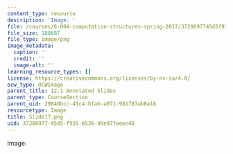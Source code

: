 ```yaml
---
content_type: resource
description: 'Image: '
file: /courses/6-004-computation-structures-spring-2017/3728697745d5f935b536dde97faeec40_Slide17.png
file_size: 180687
file_type: image/png
image_metadata:
  caption: ''
  credit: ''
  image-alt: ''
learning_resource_types: []
license: https://creativecommons.org/licenses/by-nc-sa/4.0/
ocw_type: OCWImage
parent_title: 12.1 Annotated Slides
parent_type: CourseSection
parent_uid: 29840bcc-41c4-bfab-a071-981783ab0a1b
resourcetype: Image
title: Slide17.png
uid: 37286977-45d5-f935-b536-dde97faeec40
---
```

Image: 